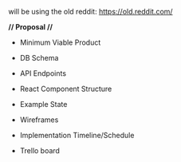 will be using the old reddit:
https://old.reddit.com/


**// Proposal //**
- Minimum Viable Product

- DB Schema

- API Endpoints

- React Component Structure

- Example State

- Wireframes

- Implementation Timeline/Schedule



- Trello board
